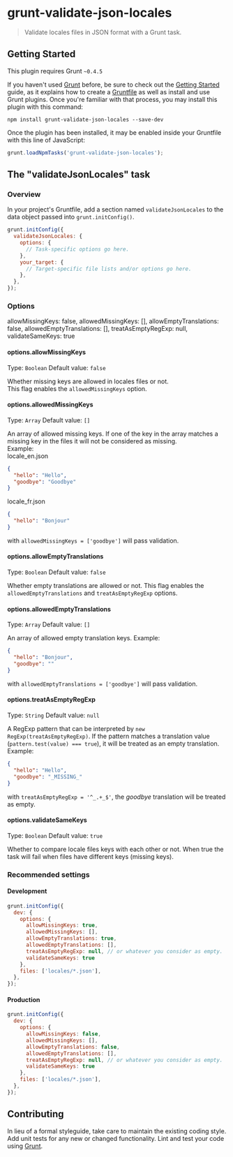 # grunt-validate-json-locales

> Validate locales files in JSON format with a Grunt task.

## Getting Started
This plugin requires Grunt `~0.4.5`

If you haven't used [Grunt](http://gruntjs.com/) before, be sure to check out the [Getting Started](http://gruntjs.com/getting-started) guide, as it explains how to create a [Gruntfile](http://gruntjs.com/sample-gruntfile) as well as install and use Grunt plugins. Once you're familiar with that process, you may install this plugin with this command:

```shell
npm install grunt-validate-json-locales --save-dev
```

Once the plugin has been installed, it may be enabled inside your Gruntfile with this line of JavaScript:

```js
grunt.loadNpmTasks('grunt-validate-json-locales');
```

## The "validateJsonLocales" task

### Overview
In your project's Gruntfile, add a section named `validateJsonLocales` to the data object passed into `grunt.initConfig()`.

```js
grunt.initConfig({
  validateJsonLocales: {
    options: {
      // Task-specific options go here.
    },
    your_target: {
      // Target-specific file lists and/or options go here.
    },
  },
});
```

### Options
allowMissingKeys: false,
      allowedMissingKeys: [],
      allowEmptyTranslations: false,
      allowedEmptyTranslations: [],
      treatAsEmptyRegExp: null,
      validateSameKeys: true


#### options.allowMissingKeys
Type: `Boolean`
Default value: `false`

Whether missing keys are allowed in locales files or not.  
This flag enables the `allowedMissingKeys` option.

#### options.allowedMissingKeys
Type: `Array`
Default value: `[]`

An array of allowed missing keys. If one of the key in the array matches a missing key in the files it will not be considered as missing.  
Example:  
locale_en.json
```json
{
  "hello": "Hello",
  "goodbye": "Goodbye"
}
```

locale_fr.json
```json
{
  "hello": "Bonjour"
}
```

with `allowedMissingKeys = ['goodbye']` will pass validation.

#### options.allowEmptyTranslations
Type: `Boolean`
Default value: `false`

Whether empty translations are allowed or not.
This flag enables the `allowedEmptyTranslations` and `treatAsEmptyRegExp` options.

#### options.allowedEmptyTranslations
Type: `Array`
Default value: `[]`

An array of allowed empty translation keys.
Example:  
```json
{
  "hello": "Bonjour",
  "goodbye": ""
}
```

with `allowedEmptyTranslations = ['goodbye']` will pass validation.

#### options.treatAsEmptyRegExp
Type: `String`
Default value: `null`

A RegExp pattern that can be interpreted by `new RegExp(treatAsEmptyRegExp)`.
If the pattern matches a translation value (`pattern.test(value) === true`), it will be treated as an empty translation.
Example:  
```json
{
  "hello": "Hello",
  "goodbye": "_MISSING_"
}
```

with `treatAsEmptyRegExp = '^_.+_$'`, the *goodbye* translation will be treated as empty.  

#### options.validateSameKeys
Type: `Boolean`
Default value: `true`

Whether to compare locale files keys with each other or not.
When true the task will fail when files have different keys (missing keys).

### Recommended settings

#### Development

```js
grunt.initConfig({
  dev: {
    options: {
      allowMissingKeys: true,
      allowedMissingKeys: [],
      allowEmptyTranslations: true,
      allowedEmptyTranslations: [],
      treatAsEmptyRegExp: null, // or whatever you consider as empty.
      validateSameKeys: true
    },
    files: ['locales/*.json'],
  },
});
```

#### Production

```js
grunt.initConfig({
  dev: {
    options: {
      allowMissingKeys: false,
      allowedMissingKeys: [],
      allowEmptyTranslations: false,
      allowedEmptyTranslations: [],
      treatAsEmptyRegExp: null, // or whatever you consider as empty.
      validateSameKeys: true
    },
    files: ['locales/*.json'],
  },
});
```

## Contributing
In lieu of a formal styleguide, take care to maintain the existing coding style. Add unit tests for any new or changed functionality. Lint and test your code using [Grunt](http://gruntjs.com/).

